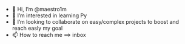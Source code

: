- 👋 Hi, I’m @maestro1m
- 👀 I’m interested in learning Py
- 💞️ I’m looking to collaborate on easy/complex projects to boost and reach easly my goal
- 📫 How to reach me ==> inbox

<!---
maestro1m/maestro1m is a ✨ special ✨ repository because its `README.md` (this file) appears on your GitHub profile.
You can click the Preview link to take a look at your changes.
--->

